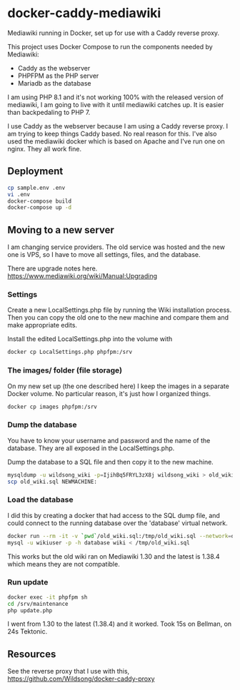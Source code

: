 # docker-caddy-mediawiki

Mediawiki running in Docker, set up for use with a Caddy reverse proxy.

This project uses Docker Compose to run the components needed by Mediawiki:

* Caddy as the webserver
* PHPFPM as the PHP server
* Mariadb as the database

I am using PHP 8.1 and it's not working 100% with the released version of mediawiki,
I am going to live with it until mediawiki catches up. It is easier than backpedaling to PHP 7.

I use Caddy as the webserver because I am using a Caddy reverse proxy.
I am trying to keep things Caddy based. No real reason for this. I've also used
the mediawiki docker which is based on Apache and I've run one on nginx.
They all work fine.

## Deployment

```bash
cp sample.env .env
vi .env
docker-compose build
docker-compose up -d
```

## Moving to a new server

I am changing service providers. The old service was hosted and the new one is VPS,
so I have to move all settings, files, and the database.

There are upgrade notes here.
https://www.mediawiki.org/wiki/Manual:Upgrading

### Settings

Create a new LocalSettings.php file by running the Wiki installation process.
Then you can copy the old one to the new machine and compare them and make appropriate edits.

Install the edited LocalSettings.php into the volume with

```bash
docker cp LocalSettings.php phpfpm:/srv
```

### The images/ folder (file storage)

On my new set up (the one described here) I keep the images
in a separate Docker volume. No particular reason, it's just how I organized things.

```bash
docker cp images phpfpm:/srv
```

### Dump the database

You have to know your username and password and the name of the database. They are all exposed in the LocalSettings.php.

Dump the database to a SQL file and then copy it to the new machine.

```bash
mysqldump -u wildsong_wiki -p=IjihBq5FRYL3zX8j wildsong_wiki > old_wiki.sql
scp old_wiki.sql NEWMACHINE:
```

### Load the database

I did this by creating a docker that had access to the SQL dump file, and could
connect to the running database over the 'database' virtual network.

```bash
docker run --rm -it -v `pwd`/old_wiki.sql:/tmp/old_wiki.sql --network=database mariadb:latest bash
mysql -u wikiuser -p -h database wiki < /tmp/old_wiki.sql 
```

This works but the old wiki ran on Mediawiki 1.30 and the latest is 1.38.4
which means they are not compatible. 

### Run update

```bash
docker exec -it phpfpm sh
cd /srv/maintenance
php update.php
```

I went from 1.30 to the latest (1.38.4) and it worked. Took 15s on Bellman, on 24s Tektonic.

## Resources

See the reverse proxy that I use with this,
https://github.com/Wildsong/docker-caddy-proxy

